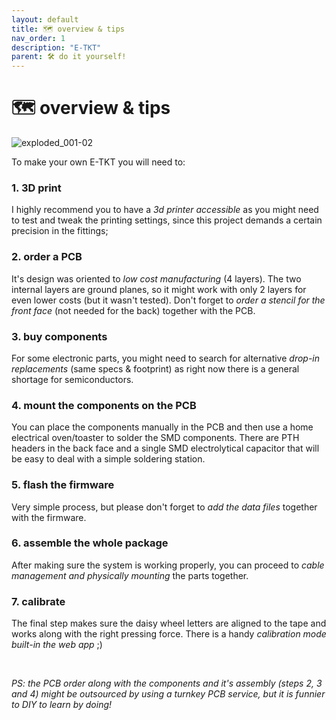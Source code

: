 ```yaml
---
layout: default
title: 🗺️ overview & tips
nav_order: 1
description: "E-TKT"
parent: 🛠️ do it yourself!
---
```


# 🗺️ **overview & tips**

![exploded_001-02](https://user-images.githubusercontent.com/15098003/193286443-f95d3f3c-6731-4514-b544-6c0685b804f8.png)

To make your own E-TKT you will need to:
### 1. 3D print
I highly recommend you to have a *3d printer accessible* as you might need to test and tweak the printing settings, since this project demands a certain precision in the fittings;
  
### 2. order a PCB
It's design was oriented to *low cost manufacturing* (4 layers). The two internal layers are ground planes, so it might work with only 2 layers for even lower costs (but it wasn't tested). Don't forget to *order a stencil for the front face* (not needed for the back) together with the PCB.

### 3. buy components
For some electronic parts, you might need to search for alternative *drop-in replacements* (same specs & footprint) as right now there is a general shortage for semiconductors.

### 4. mount the components on the PCB
You can place the components manually in the PCB and then use a home electrical oven/toaster to solder the SMD components. There are PTH headers in the back face and a single SMD electrolytical capacitor that will be easy to deal with a simple soldering station.

### 5. flash the firmware
Very simple process, but please don't forget to *add the data files* together with the firmware.

### 6. assemble the whole package
After making sure the system is working properly, you can proceed to *cable management and physically mounting* the parts together.

### 7. calibrate
The final step makes sure the daisy wheel letters are aligned to the tape and works along with the right pressing force. There is a handy *calibration mode built-in the web app* ;)

<br>

*PS: the PCB order along with the components and it's assembly (steps 2, 3 and 4) might be outsourced by using a turnkey PCB service, but it is funnier to DIY to learn by doing!*
